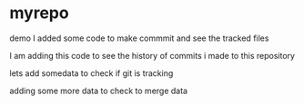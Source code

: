# myrepo
demo
I added some code to make commmit and see the tracked files

I am adding this code to see the history of commits i made to this repository

lets add somedata to check if git is tracking

adding some more data to check to merge data